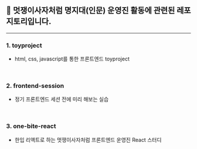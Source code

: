 ## 🦁 멋쟁이사자처럼 명지대(인문) 운영진 활동에 관련된 레포지토리입니다.
---

### 1. toyproject

- html, css, javascript를 통한 프론트엔드 toyproject

<br>

### 2. frontend-session

- 정기 프론트엔드 세션 전에 미리 해보는 실습

<br>

### 3. one-bite-react

- 한입 리액트로 하는 멋쟁이사자처럼 프론트엔드 운영진 React 스터디
